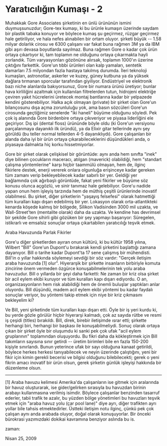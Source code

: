 # Yaratıcılığın Kumaşı - 2

Muhakkak Gore Associates şirketinin en ünlü ürününün ismini duymuşsunuzdur; Gore-tex kumaşı, ki bu ürünle kumaşın üzerinde saydam bir plastik tabaka konuyor ve böylece kumaş şu geçirmez, rüzgar geçirmez hale getiriliyor, ve hala nefes alınabilen bir ortam oluyor.  şirketi büyük -- 1.58 milyar dolarlık cirosu ve 6300 çalışanı var fakat buna rağmen 3M ya da IBM gibi aşırı devasa boyutlarda sayılmaz. Buna rağmen Gore o kadar çok ürün ortaya çıkartıyor ki, tam toplamın ne olduğunu ortaya çıkarmakta hayli zorlandık. Tüm varyasyonları gözönüne alırsak, toplamın 1000'ın üzerine çıktığını farkettik. Gore'un tıbbi ürünleri olan kalp yamaları, sentetik damarları 7.5 milyondan fazla hastaya takılmış durumda. İleri teknoloji kumaşları, astronotlar, askerler ve kuzey, güney kutbuna ya da yüksek dağlara tırmanan sporcular tarafından giyiliyor. Endüstriyel ve elektronik bazı niche alanlarda bakıyorsunuz, Gore bir numara ürünü üretiyor; bunlar hava kirliliğini azaltmak için kullanılan filtrelerden tutun, hidrojeni elektriğe çeviren yakıt hücrelerini üretecek montaj bantlarına kadar bir yelpazede kendini gösterebiliyor. Halka açık olmayan (private) bir şirket olan Gore'un bilançosunu dışa açma zorunluluğu yok, ama basın sözcüleri Gore'un cirosunda geçtiğimiz senelerde "iki haneli" büyüme olduğunu söyledi. Pek çok iş alanında Gore birdenbire ortaya çıkıveriyor ve piyasa liderliğini ele geçiriyor. Dış ipi (dental floss) ürününde böyle oldu (ki Gore'un versiyonu parçalanmaya dayanıklı ilk üründü), ya da Elixir gitar tellerinde aynı şey görüldü (bu teller normal tellerden 4-5 dayanıklıydı). Gore çalışanları bir alanda daha iyi bir ürün ortaya çıkarabileceklerini düşündükleri anda, o piyasaya dalmakta hiç korku hissetmiyorlar.

Gore bir şirket olarak çelişkisel bir görüntüde: aynı anda hem sınıfta "inek" diye bilinen çocukların maceracı, atılgan (maverick) olabildiği, hem "standart çalışma yöntemlerine" karşı hiçbir taammülü olmayan, hem de, ilginç fikirlere destek, enerji vererek onlara olgunluğa erişinceye kadar gereken tüm zamanı verip bekleyebilecek kadar sabırlı bir yer. Geldiği yer bağlamında çok ağırbaşlı görüntüde, fakat yeni fikirler ve büyüme söz konusu olunca açgözlü, ve sinir tanımaz hale gelebiliyor. Gore'u nadide yapan onun hem işleyiş tarzında hem de müthiş çeşitli ürünlerinde inovatif olabilmesi. Bu şirket, diğer şirketlerin "yaşayış felsefesi" olarak hatmettiği tüm kuralları kapı dışarı edebilmiş bir yer. Lokasyon olarak orta-atlantikteki kenarda köşede kalmış bir bölgede, Silikon Vadisinden 3000 mil uzakta, ve Wall-Street'ten (mentalite olarak) daha da uzakta. Ve kendine has devrimsel bir şekilde Gore sihirli gibi gözüken bir şey yapmayı başarıyor: Süregelen, istikrarlı ve emsalsiz sonuçlar ortaya çıkartabilen yaratıcılığı teşvik etmek.

Araba Havuzunda Parlak Fikirler

Gore'u diğer şirketlerden ayıran onun kültürü, ki bu kültür 1958 yılına, Wilbert "Bill" Gore'un Dupont'u bırakarak kendi şirketini başlattığı zamana dayanıyor. Bill o tarihe kadar Dupont'ta 17 sene çalışmış bir mühendisti. Bill'in o yıllar hakkında söylemeyi sevdiği bir söz vardır: "Gerçek iletişim araba havuzunda [1] olur". Hiyerarşik bir şirkette insanların birbiriyle komuta zincirine önem vermeden özgürce konuşabilmelerinin tek yolu araba havuzudur. Bill o yıllarda bir şeyi daha farketti: Ne zaman bir kriz olsa şirket bir acil eylem ekibi kuruyor ve tüm kuralları kapı dışarı ediyordu. O an, organizasyonların hem risk alabildiği hem de önemli buluşlar yaptıkları anlar oluyordu. Bill düşündü, madem acil eylem ekibi yöntemi bu kadar faydalı sonuçlar veriyor, bu yöntemi takip etmek için niye bir kriz çıkmasını bekleyelim ki?

Ve Bill, yeni şirketinde tüm kuralları kapı dışarı etti. Öyle bir iş yeri kurdu ki, bu yerde gözle görülür hiçbir hiyerarşi kalmadı, çok az sayıda rütbe ve resmi iş çeşidi (titles) bırakıldı. Bill, direk, birebir iletişimde ısrar etti; şirkette herhangi biri, herhangi bir başkası ile konuşabilmeliydi. Sonuç olarak ortaya çıkan bir şirket öyle bir oluşumdu ki sanki pek çok ufak "acil eylem gruplarının" toplamından oluşuyordu. Bu fikri daha da kökleştirmek için Bill takımların sayısına sınır getirdi -- üretim birimleri bile en fazla 150-200 kişiyle sınırlandı. Bunun yeterince ufak bir sayı olduğuna kanaat getirildi, böylece herkes herkesi tanıyabilecek ve neyin üzerinde çalıştığını, yeni bir fikir için kimin gerekli becerisi ve bilgisi olduğunu bilebilecekti; gerek o yeni fikrin amacı inovatif bir ürün olsun, gerek şirketin günlük işleyişi hakkında bir düzenleme olsun.

---

[1] Araba havuzu kelimesi Amerika'da çalışanların ise gitmek için aralarında bir havuz oluşturarak, ise gider/gelirken sırasıyla bu havuzdan birinin arabayı kullanmasına verilmiş isimdir. Böylece çalışanlar benzinden tasarruf ederler, tabii trafik te azalır, bu yüzden bölge yönetimleri bu havuzları teşvik etmek için "araba havuz yolu (çar pool lane)" diye ayrı, diğer trafikten ayrı yollar bile tahsis etmektedirler. Üstteki iletişim notu ilginç, çünkü pek çok çalışan aynı anda arabada oluyor, doğal olarak konuşuyorlar. Bir önceki bürokrasi yazımızdaki dokikai kavramına benziyor aslında bu is.








zaman:

Nisan 25, 2009










